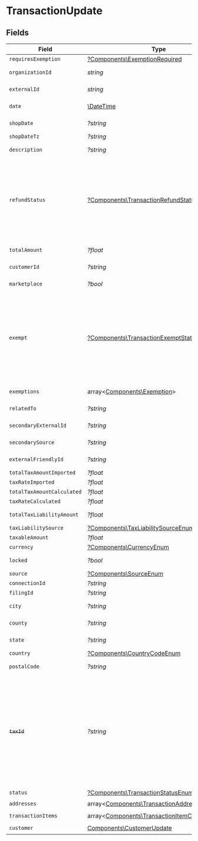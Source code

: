 # TransactionUpdate


## Fields

| Field                                                                                                                                                                                                                                                                          | Type                                                                                                                                                                                                                                                                           | Required                                                                                                                                                                                                                                                                       | Description                                                                                                                                                                                                                                                                    |
| ------------------------------------------------------------------------------------------------------------------------------------------------------------------------------------------------------------------------------------------------------------------------------ | ------------------------------------------------------------------------------------------------------------------------------------------------------------------------------------------------------------------------------------------------------------------------------ | ------------------------------------------------------------------------------------------------------------------------------------------------------------------------------------------------------------------------------------------------------------------------------ | ------------------------------------------------------------------------------------------------------------------------------------------------------------------------------------------------------------------------------------------------------------------------------ |
| `requiresExemption`                                                                                                                                                                                                                                                            | [?Components\ExemptionRequired](../../Models/Components/ExemptionRequired.md)                                                                                                                                                                                                  | :heavy_minus_sign:                                                                                                                                                                                                                                                             | N/A                                                                                                                                                                                                                                                                            |
| `organizationId`                                                                                                                                                                                                                                                               | *string*                                                                                                                                                                                                                                                                       | :heavy_check_mark:                                                                                                                                                                                                                                                             | Unique identifier of the organization.                                                                                                                                                                                                                                         |
| `externalId`                                                                                                                                                                                                                                                                   | *string*                                                                                                                                                                                                                                                                       | :heavy_check_mark:                                                                                                                                                                                                                                                             | External identifier of the transaction.                                                                                                                                                                                                                                        |
| `date`                                                                                                                                                                                                                                                                         | [\DateTime](https://www.php.net/manual/en/class.datetime.php)                                                                                                                                                                                                                  | :heavy_check_mark:                                                                                                                                                                                                                                                             | Transaction date and time                                                                                                                                                                                                                                                      |
| `shopDate`                                                                                                                                                                                                                                                                     | *?string*                                                                                                                                                                                                                                                                      | :heavy_minus_sign:                                                                                                                                                                                                                                                             | Transaction date in the shop's local timezone                                                                                                                                                                                                                                  |
| `shopDateTz`                                                                                                                                                                                                                                                                   | *?string*                                                                                                                                                                                                                                                                      | :heavy_minus_sign:                                                                                                                                                                                                                                                             | Timezone of the shop                                                                                                                                                                                                                                                           |
| `description`                                                                                                                                                                                                                                                                  | *?string*                                                                                                                                                                                                                                                                      | :heavy_minus_sign:                                                                                                                                                                                                                                                             | Description of the transaction.                                                                                                                                                                                                                                                |
| `refundStatus`                                                                                                                                                                                                                                                                 | [?Components\TransactionRefundStatus](../../Models/Components/TransactionRefundStatus.md)                                                                                                                                                                                      | :heavy_minus_sign:                                                                                                                                                                                                                                                             | Shopify has 2 order statuses for refund case: refunded and partially_refunded<br/>If the given order has different status from these 2, we will set the<br/>transaction's refund_status to PARTIALLY_REFUNDED by default.                                                      |
| `totalAmount`                                                                                                                                                                                                                                                                  | *?float*                                                                                                                                                                                                                                                                       | :heavy_minus_sign:                                                                                                                                                                                                                                                             | Total amount of the transaction.                                                                                                                                                                                                                                               |
| `customerId`                                                                                                                                                                                                                                                                   | *?string*                                                                                                                                                                                                                                                                      | :heavy_minus_sign:                                                                                                                                                                                                                                                             | Unique identifier of the customer.                                                                                                                                                                                                                                             |
| `marketplace`                                                                                                                                                                                                                                                                  | *?bool*                                                                                                                                                                                                                                                                        | :heavy_minus_sign:                                                                                                                                                                                                                                                             | Indicates if transaction is marketplace-based.                                                                                                                                                                                                                                 |
| `exempt`                                                                                                                                                                                                                                                                       | [?Components\TransactionExemptStatusEnum](../../Models/Components/TransactionExemptStatusEnum.md)                                                                                                                                                                              | :heavy_minus_sign:                                                                                                                                                                                                                                                             | Based on transaction item exempt status.<br/>NOT EXEMPT: None of the items are NOT EXEMPT<br/>PARTIALLY EXEMPT: At least some of the items are NOT EXEMPT<br/>FULLY_EXEMPT: All items sold in the transaction are EXEMPT                                                       |
| `exemptions`                                                                                                                                                                                                                                                                   | array<[Components\Exemption](../../Models/Components/Exemption.md)>                                                                                                                                                                                                            | :heavy_minus_sign:                                                                                                                                                                                                                                                             | List of exemptions applied (if any).                                                                                                                                                                                                                                           |
| `relatedTo`                                                                                                                                                                                                                                                                    | *?string*                                                                                                                                                                                                                                                                      | :heavy_minus_sign:                                                                                                                                                                                                                                                             | Related transaction identifier.                                                                                                                                                                                                                                                |
| `secondaryExternalId`                                                                                                                                                                                                                                                          | *?string*                                                                                                                                                                                                                                                                      | :heavy_minus_sign:                                                                                                                                                                                                                                                             | Secondary External Identifier.                                                                                                                                                                                                                                                 |
| `secondarySource`                                                                                                                                                                                                                                                              | *?string*                                                                                                                                                                                                                                                                      | :heavy_minus_sign:                                                                                                                                                                                                                                                             | Secondary source information                                                                                                                                                                                                                                                   |
| `externalFriendlyId`                                                                                                                                                                                                                                                           | *?string*                                                                                                                                                                                                                                                                      | :heavy_minus_sign:                                                                                                                                                                                                                                                             | Friendly identifier of the original item.                                                                                                                                                                                                                                      |
| `totalTaxAmountImported`                                                                                                                                                                                                                                                       | *?float*                                                                                                                                                                                                                                                                       | :heavy_minus_sign:                                                                                                                                                                                                                                                             | Imported tax amount.                                                                                                                                                                                                                                                           |
| `taxRateImported`                                                                                                                                                                                                                                                              | *?float*                                                                                                                                                                                                                                                                       | :heavy_minus_sign:                                                                                                                                                                                                                                                             | Imported tax rate.                                                                                                                                                                                                                                                             |
| `totalTaxAmountCalculated`                                                                                                                                                                                                                                                     | *?float*                                                                                                                                                                                                                                                                       | :heavy_minus_sign:                                                                                                                                                                                                                                                             | Calculated tax amount.                                                                                                                                                                                                                                                         |
| `taxRateCalculated`                                                                                                                                                                                                                                                            | *?float*                                                                                                                                                                                                                                                                       | :heavy_minus_sign:                                                                                                                                                                                                                                                             | Calculated tax rate.                                                                                                                                                                                                                                                           |
| `totalTaxLiabilityAmount`                                                                                                                                                                                                                                                      | *?float*                                                                                                                                                                                                                                                                       | :heavy_minus_sign:                                                                                                                                                                                                                                                             | Total tax liability amount.                                                                                                                                                                                                                                                    |
| `taxLiabilitySource`                                                                                                                                                                                                                                                           | [?Components\TaxLiabilitySourceEnum](../../Models/Components/TaxLiabilitySourceEnum.md)                                                                                                                                                                                        | :heavy_minus_sign:                                                                                                                                                                                                                                                             | N/A                                                                                                                                                                                                                                                                            |
| `taxableAmount`                                                                                                                                                                                                                                                                | *?float*                                                                                                                                                                                                                                                                       | :heavy_minus_sign:                                                                                                                                                                                                                                                             | Taxable amount.                                                                                                                                                                                                                                                                |
| `currency`                                                                                                                                                                                                                                                                     | [?Components\CurrencyEnum](../../Models/Components/CurrencyEnum.md)                                                                                                                                                                                                            | :heavy_minus_sign:                                                                                                                                                                                                                                                             | N/A                                                                                                                                                                                                                                                                            |
| `locked`                                                                                                                                                                                                                                                                       | *?bool*                                                                                                                                                                                                                                                                        | :heavy_minus_sign:                                                                                                                                                                                                                                                             | Transaction lock status.                                                                                                                                                                                                                                                       |
| `source`                                                                                                                                                                                                                                                                       | [?Components\SourceEnum](../../Models/Components/SourceEnum.md)                                                                                                                                                                                                                | :heavy_minus_sign:                                                                                                                                                                                                                                                             | N/A                                                                                                                                                                                                                                                                            |
| `connectionId`                                                                                                                                                                                                                                                                 | *?string*                                                                                                                                                                                                                                                                      | :heavy_minus_sign:                                                                                                                                                                                                                                                             | Connection Identifier                                                                                                                                                                                                                                                          |
| `filingId`                                                                                                                                                                                                                                                                     | *?string*                                                                                                                                                                                                                                                                      | :heavy_minus_sign:                                                                                                                                                                                                                                                             | Filing identifier.                                                                                                                                                                                                                                                             |
| `city`                                                                                                                                                                                                                                                                         | *?string*                                                                                                                                                                                                                                                                      | :heavy_minus_sign:                                                                                                                                                                                                                                                             | City of the transaction address.                                                                                                                                                                                                                                               |
| `county`                                                                                                                                                                                                                                                                       | *?string*                                                                                                                                                                                                                                                                      | :heavy_minus_sign:                                                                                                                                                                                                                                                             | County of the transaction address.                                                                                                                                                                                                                                             |
| `state`                                                                                                                                                                                                                                                                        | *?string*                                                                                                                                                                                                                                                                      | :heavy_minus_sign:                                                                                                                                                                                                                                                             | State of the transaction address.                                                                                                                                                                                                                                              |
| `country`                                                                                                                                                                                                                                                                      | [?Components\CountryCodeEnum](../../Models/Components/CountryCodeEnum.md)                                                                                                                                                                                                      | :heavy_minus_sign:                                                                                                                                                                                                                                                             | N/A                                                                                                                                                                                                                                                                            |
| `postalCode`                                                                                                                                                                                                                                                                   | *?string*                                                                                                                                                                                                                                                                      | :heavy_minus_sign:                                                                                                                                                                                                                                                             | Postal code of the transaction.                                                                                                                                                                                                                                                |
| ~~`taxId`~~                                                                                                                                                                                                                                                                    | *?string*                                                                                                                                                                                                                                                                      | :heavy_minus_sign:                                                                                                                                                                                                                                                             | : warning: ** DEPRECATED **: This will be removed in a future release, please migrate away from it as soon as possible.<br/><br/>Tax ID associated with the transaction. DEPRECATED: This field is only populated for QuickBooks integrations and will be removed in a future version. |
| `status`                                                                                                                                                                                                                                                                       | [?Components\TransactionStatusEnum](../../Models/Components/TransactionStatusEnum.md)                                                                                                                                                                                          | :heavy_minus_sign:                                                                                                                                                                                                                                                             | N/A                                                                                                                                                                                                                                                                            |
| `addresses`                                                                                                                                                                                                                                                                    | array<[Components\TransactionAddressBuilder](../../Models/Components/TransactionAddressBuilder.md)>                                                                                                                                                                            | :heavy_check_mark:                                                                                                                                                                                                                                                             | N/A                                                                                                                                                                                                                                                                            |
| `transactionItems`                                                                                                                                                                                                                                                             | array<[Components\TransactionItemCreateUpdate](../../Models/Components/TransactionItemCreateUpdate.md)>                                                                                                                                                                        | :heavy_check_mark:                                                                                                                                                                                                                                                             | N/A                                                                                                                                                                                                                                                                            |
| `customer`                                                                                                                                                                                                                                                                     | [Components\CustomerUpdate](../../Models/Components/CustomerUpdate.md)                                                                                                                                                                                                         | :heavy_check_mark:                                                                                                                                                                                                                                                             | N/A                                                                                                                                                                                                                                                                            |